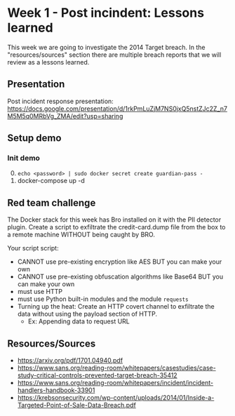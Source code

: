 # Week 1 - Post incindent: Lessons learned
This week we are going to investigate the 2014 Target breach. In the "resources/sources" section there are multiple breach reports that we will review as a lessons learned.

## Presentation
Post incident response presentation: https://docs.google.com/presentation/d/1rkPmLuZjM7NS0jxQ5nstZJc2Z_n7M5M5q0MRbVg_ZMA/edit?usp=sharing

## Setup demo
### Init demo
0. `echo <password> | sudo docker secret create guardian-pass -`
0. docker-compose up -d


## Red team challenge
The Docker stack for this week has Bro installed on it with the PII detector plugin. Create a script to exfiltrate the credit-card.dump file from the box to a remote machine WITHOUT being caught by BRO. 

Your script script:
* CANNOT use pre-existing encryption like AES BUT you can make your own
* CANNOT use pre-existing obfuscation algorithms like Base64 BUT you can make your own
* must use HTTP
* must use Python built-in modules and the module `requests`
* Turning up the heat: Create an HTTP covert channel to exfiltrate the data without using the payload section of HTTP.
    * Ex: Appending data to request URL


## Resources/Sources
* https://arxiv.org/pdf/1701.04940.pdf
* https://www.sans.org/reading-room/whitepapers/casestudies/case-study-critical-controls-prevented-target-breach-35412 
* https://www.sans.org/reading-room/whitepapers/incident/incident-handlers-handbook-33901
* https://krebsonsecurity.com/wp-content/uploads/2014/01/Inside-a-Targeted-Point-of-Sale-Data-Breach.pdf